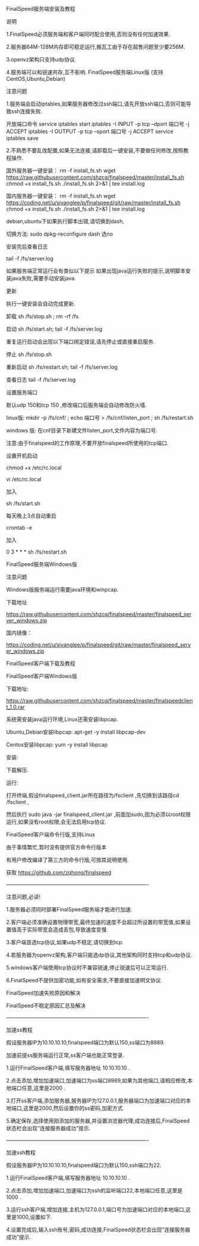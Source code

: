 FinalSpeed服务端安装及教程


说明

1.FinalSpeed必须服务端和客户端同时配合使用,否则没有任何加速效果.

2.服务器64M-128M内存即可稳定运行,搬瓦工由于存在超售问题至少要256M.

3.openvz架构只支持udp协议.

4.服务端可以和锐速共存,互不影响.
 FinalSpeed服务端Linux版 (支持CentOS,Ubuntu,Debian)

注意问题

1.服务端会启动iptables,如果服务器修改过ssh端口,请先开放ssh端口,否则可能导致ssh连接失败.

开放端口命令
service iptables start
iptables -I INPUT -p tcp –dport 端口号 -j ACCEPT
iptables -I OUTPUT -p tcp –sport 端口号 -j ACCEPT
service iptables save

2.不熟悉不要乱改配置,如果无法连接,请卸载后一键安装,不要做任何修改,按照教程操作.

国外服务器一键安装：
rm -f install_fs.sh
wget https://raw.githubusercontent.com/shzcq/finalspeed/master/install_fs.sh
chmod +x install_fs.sh
./install_fs.sh 2>&1 | tee install.log

国内服务器一键安装：
rm -f install_fs.sh
wget https://coding.net/u/siyanglee/p/finalspeed/git/raw/master/install_fs.sh
chmod +x install_fs.sh
./install_fs.sh 2>&1 | tee install.log

debian,ubuntu下如果执行脚本出错,请切换到dash,

切换方法: sudo dpkg-reconfigure dash 选no

安装完后查看日志

tail -f /fs/server.log

如果服务端正常运行会有类似以下提示
如果出现java运行失败的提示,说明脚本安装java失败,需要手动安装java.

更新

执行一键安装会自动完成更新.

卸载
sh /fs/stop.sh ; rm -rf /fs

启动
sh /fs/start.sh; tail -f /fs/server.log

重复运行启动会出现以下端口绑定错误,请先停止或直接重启服务.

停止
sh /fs/stop.sh

重新启动
sh /fs/restart.sh; tail -f /fs/server.log

查看日志
tail -f /fs/server.log

设置服务端口

默认udp 150和tcp 150 ,修改端口后服务端会自动修改防火墙.

linux版: mkdir -p /fs/cnf/ ; echo 端口号 > /fs/cnf/listen_port ; sh /fs/restart.sh

windows 版: 在cnf目录下新建文件listen_port,文件内容为端口号.

注意:由于finalspeed的工作原理,不要开放finalspeed所使用的tcp端口.

设置开机启动

chmod +x /etc/rc.local

vi /etc/rc.local

加入

sh /fs/start.sh

每天晚上3点自动重启

crontab -e

加入

0 3 * * * sh /fs/restart.sh


FinalSpeed服务端Windows版


注意问题

Windows版服务端运行需要java环境和winpcap.


下载地址

https://raw.githubusercontent.com/shzcq/finalspeed/master/finalspeed_server_windows.zip

国内镜像：

https://coding.net/u/siyanglee/p/finalspeed/git/raw/master/finalspeed_server_windows.zip
 

FinalSpeed客户端下载及教程



FinalSpeed客户端Windows版


下载地址:

https://raw.githubusercontent.com/shzcq/finalspeed/master/finalspeedclient_1.0.rar

系统需安装java运行环境,Linux还需安装libpcap.

Ubuntu,Debian安装libpcap: apt-get -y install libpcap-dev

Centos安装libpcap: yum -y install libpcap



安装:

下载解压.

运行:

打开终端,假设finalspeed_client.jar所在路径为/fsclient ,先切换到该路径cd /fsclient ,

然后执行 sudo java -jar finalspeed_client.jar ,前面加sudo,因为必须以root权限运行,如果没有root权限,会无法启用tcp协议.

FinalSpeed客户端命令行版,支持Linux

由于事情繁忙,暂时没有提供官方命令行版本

有用户修改编译了第三方的命令行版,可按其说明使用.

获取 https://github.com/zqhong/finalspeed

———————————————————————————-

注意问题,必读!

1.服务器必须同时部署FinalSpeed服务端才能进行加速.

2.客户端必须准确设置物理带宽,最终加速的速度不会超过所设置的带宽值,如果设置值高于实际带宽会造成丢包,导致速度变慢.

3.客户端首选tcp协议,如果udp不稳定,请切换到tcp.

4.若服务器为openvz架构,客户端只能选dp协议,其他架构同时支持tcp和udp协议.

5.windows客户端使用tcp协议时不兼容锐速,停止锐速后可以正常运行.

6.FinalSpeed不提供加密功能,如有安全需求,不要直接加速明文协议.

FinalSpeed加速失败原因和解决

FinalSpeed不稳定原因汇总及解决

———————————————————————————-

加速ss教程

假设服务器IP为10.10.10.10,finalspeed端口为默认150,ss端口为8989.

加速前提ss服务端运行正常,ss客户端也能正常登录.

1.运行FinalSpeed客户端,填写服务器地址 10.10.10.10 .

2.点击添加,增加加速端口,加速端口为ss端口8989,如果为其他端口,请相应修改,本地端口任意,这里是2000 .

3.打开ss客户端,添加服务器,服务器IP为127.0.0.1,服务器端口为加速端口对应的本地端口,这里是2000,然后设置你的ss密码,加密方式.

5.确定保存,选择使用刚添加的服务器,并设置浏览器代理,成功连接后,FinalSpeed状态栏会出现”连接服务器成功”提示.

———————————————————————————-


加速ssh教程

假设服务器IP为10.10.10.10,finalspeed端口为默认150,ssh端口为22.

1.运行FinalSpeed客户端,填写服务器地址 10.10.10.10 .

2.点击添加,增加加速端口,加速端口为ssh的监听端口22,本地端口任意,这里是1000 .

3.运行ssh客户端,增加连接,主机为127.0.0.1,端口号为加速端口对应的本地端口,这里是1000,设置如下.

4.设置完成后,输入ssh账号,密码,成功连接,FinalSpeed状态栏会出现”连接服务器成功”提示.

